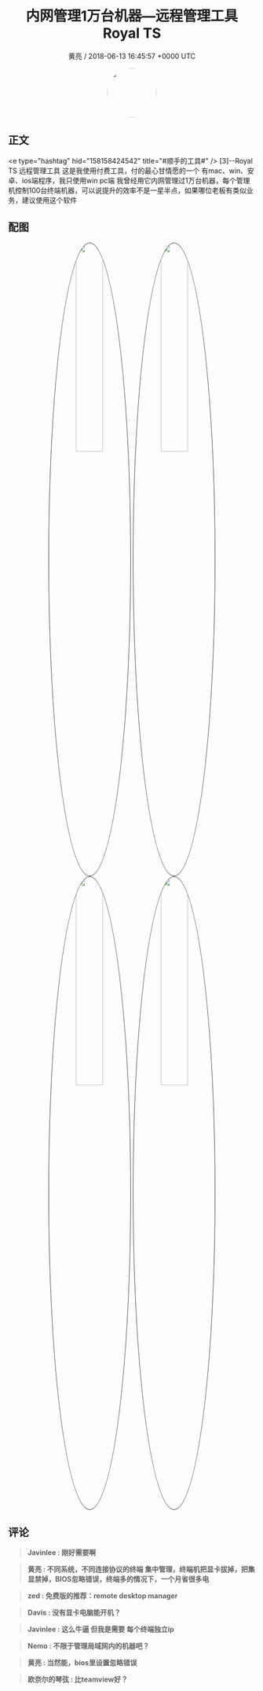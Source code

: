 <h1 align="center">内网管理1万台机器—远程管理工具Royal TS</h1>
<p align="center">
    <a>黄亮 / 2018-06-13 16:45:57 &#43;0000 UTC</a>
</p>

<div align="center">
    <img src="https://images.zsxq.com/FtRQ4E4zocdkjCR2UoV5M3YS8Cef?e=1590940799&amp;token=kIxbL07-8jAj8w1n4s9zv64FuZZNEATmlU_Vm6zD:oOUvZvMdg9WDbMbhq96biTFUNFs=" width="100" height="100" style="border:1px solid;border-radius:50%; color:#ffffff"/>
</div>

## 正文

<div>
&lt;e type=&#34;hashtag&#34; hid=&#34;158158424542&#34; title=&#34;#顺手的工具#&#34; /&gt; 
[3]--Royal TS
远程管理工具
这是我使用付费工具，付的最心甘情愿的一个
有mac、win、安卓、ios端程序，我只使用win pc端
我曾经用它内网管理过1万台机器，每个管理机控制100台终端机器，可以说提升的效率不是一星半点，如果哪位老板有类似业务，建议使用这个软件
</div>

## 配图
<div class="image" align="center">

<img src="https://images.zsxq.com/FmVt-faTU6iybutb4Sgk9PLTO0ro?imageMogr2/auto-orient/thumbnail/800x/format/jpg/blur/1x0/quality/75&amp;e=1590940799&amp;token=kIxbL07-8jAj8w1n4s9zv64FuZZNEATmlU_Vm6zD:dNBDnNudvXf3nvFM6bpQnohiRSQ=" width="33%" height="33%" style="border:1px solid;border-radius:50%; color:#3c3f41"/>

<img src="https://images.zsxq.com/FrljVgpYuVGmi-H2y0RBx1NnSHbX?imageMogr2/auto-orient/thumbnail/800x/format/jpg/blur/1x0/quality/75&amp;e=1590940799&amp;token=kIxbL07-8jAj8w1n4s9zv64FuZZNEATmlU_Vm6zD:McV_Hbji5Rm8re1FtMYFOc4-ftU=" width="33%" height="33%" style="border:1px solid;border-radius:50%; color:#3c3f41"/>

<img src="https://images.zsxq.com/FvkNSvQTO-8clEIZOxHbalMUVEXh?imageMogr2/auto-orient/thumbnail/800x/format/jpg/blur/1x0/quality/75&amp;e=1590940799&amp;token=kIxbL07-8jAj8w1n4s9zv64FuZZNEATmlU_Vm6zD:VtjipT_8V2e1CySMSFo0CGPYJJw=" width="33%" height="33%" style="border:1px solid;border-radius:50%; color:#3c3f41"/>

<img src="https://images.zsxq.com/FlY_Rb7xyl9-cI5wssofR8i34P7Y?imageMogr2/auto-orient/thumbnail/800x/format/jpg/blur/1x0/quality/75&amp;e=1590940799&amp;token=kIxbL07-8jAj8w1n4s9zv64FuZZNEATmlU_Vm6zD:m0sjL2M0IVH435iUpiC52qtDnVE=" width="33%" height="33%" style="border:1px solid;border-radius:50%; color:#3c3f41"/>

</div>

## 评论

<div align="left">
<div>

<blockquote >
<span> <strong>Javinlee : 刚好需要啊 </strong></span>
</blockquote>

<blockquote >
<span> <strong>黄亮 : 不同系统，不同连接协议的终端 集中管理，终端机把显卡拔掉，把集显禁掉，BIOS忽略错误，终端多的情况下，一个月省很多电 </strong></span>
</blockquote>

<blockquote >
<span> <strong>zed : 免费版的推荐：remote desktop manager </strong></span>
</blockquote>

<blockquote >
<span> <strong>Davis : 没有显卡电脑能开机？ </strong></span>
</blockquote>

<blockquote >
<span> <strong>Javinlee : 这么牛逼 但我是需要 每个终端独立ip </strong></span>
</blockquote>

<blockquote >
<span> <strong>Nemo : 不限于管理局域网内的机器吧？ </strong></span>
</blockquote>

<blockquote >
<span> <strong>黄亮 : 当然能，bios里设置忽略错误 </strong></span>
</blockquote>

<blockquote >
<span> <strong>欧奈尔的琴弦 : 比teamview好？ </strong></span>
</blockquote>

</div>
</div>